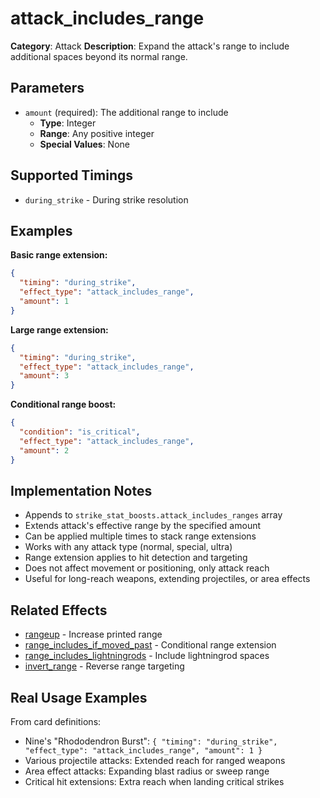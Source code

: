 # attack_includes_range

**Category**: Attack
**Description**: Expand the attack's range to include additional spaces beyond its normal range.

## Parameters

- `amount` (required): The additional range to include
  - **Type**: Integer
  - **Range**: Any positive integer
  - **Special Values**: None

## Supported Timings

- `during_strike` - During strike resolution

## Examples

**Basic range extension:**
```json
{
  "timing": "during_strike",
  "effect_type": "attack_includes_range",
  "amount": 1
}
```

**Large range extension:**
```json
{
  "timing": "during_strike",
  "effect_type": "attack_includes_range",
  "amount": 3
}
```

**Conditional range boost:**
```json
{
  "condition": "is_critical",
  "effect_type": "attack_includes_range",
  "amount": 2
}
```

## Implementation Notes

- Appends to `strike_stat_boosts.attack_includes_ranges` array
- Extends attack's effective range by the specified amount
- Can be applied multiple times to stack range extensions
- Works with any attack type (normal, special, ultra)
- Range extension applies to hit detection and targeting
- Does not affect movement or positioning, only attack reach
- Useful for long-reach weapons, extending projectiles, or area effects

## Related Effects

- [rangeup](../stats/rangeup.md) - Increase printed range
- [range_includes_if_moved_past](range_includes_if_moved_past.md) - Conditional range extension
- [range_includes_lightningrods](range_includes_lightningrods.md) - Include lightningrod spaces
- [invert_range](invert_range.md) - Reverse range targeting

## Real Usage Examples

From card definitions:
- Nine's "Rhododendron Burst": `{ "timing": "during_strike", "effect_type": "attack_includes_range", "amount": 1 }`
- Various projectile attacks: Extended reach for ranged weapons
- Area effect attacks: Expanding blast radius or sweep range
- Critical hit extensions: Extra reach when landing critical strikes
